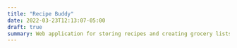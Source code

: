 ```yaml
---
title: "Recipe Buddy"
date: 2022-03-23T12:13:07-05:00
draft: true
summary: Web application for storing recipes and creating grocery lists.
---
```

